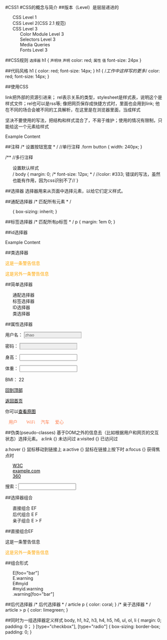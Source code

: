 #CSS1
#CSS的概念与简介
##版本（Level）是层层递进的
- CSS Level 1
- CSS Level 2(CSS 2.1 规范)
- CSS Level 3
  - Color Module Level 3
  - Selectors Level 3
  - Media Queries
  - Fonts Level 3

##CSS规则
`选择器`
h1 { `声明块`
  `声明`
  color: red;
  `属性`       `值`
  font-size: 24px
}

##代码风格
h1 { color: red; font-size: 14px; }
h1 { /*工作中这样写的更多*/
  color: red;
  font-size: 14px;
}

##使用CSS
<!-- 外链 -->
link把外部的资源引进来； rel表示关系的类型，stylesheet是样式表，说明这个是样式文件；rel也可以是rss等; 像把网页保存成快捷方式时，里面也会用到link; 他在不同的场合会被不同的工具解析，在这里是在浏览器里面，当成样式
<link rel="stylesheet" href="/path/to/style.css">

<!-- 嵌入 -->
<style type="text/css">
  li { margin: 0; list-style: none; }
  p { margin: 1em 0; }
</style>

<!-- 内联 --> 坚决不要使用的写法，把结构和样式混合了，不易于维护；使用的情况有限制，只能给这一个元素给样式
<p style="margin:1em 0">Example Content</p>

##注释
/* 设置按钮宽度 * / //单行注释
.form button {
  width: 240px;
}

/** //多行注释
 * 设置默认样式
 * /
 body {
   margin: 0;
   /* font-size: 12px; * /
   //color: #333; 错误的写法，虽然也能有作用，因为css识别不了//
 }

 ##选择器
选择器用来从页面中选择元素，以给它们定义样式。

##通配选择器
/* 匹配所有元素 * /
* {
  box-sizing: inherit;
}

##标签选择器
/* 匹配所有p标签 * /
p {
  margin: 1em 0;
}

##id选择器
<p id="example">Example Content</p>
<style type="text/css">
/*
 * 匹配id为example的元素
 * 注意：id值在一个 HTML 中必须唯一
 * /
#example {
  font-size: 14px;
  line-height: 1.6;
  color: red;
}
</style>

##类选择器
<p class="warning">这是一条警告信息</p>

<!-- 可以给一个元素指定多个class,用空格隔开 -->
<p class="warning icon">这是另外一条警告信息</p>

<style type="text/css">
  .warning {
    color: orange;
  }
  .icon {
    background: url(warn.png) no-repeat 0 0;
  }
</style>

##简单选择器
- 通配选择器
- 标签选择器
- ID选择器
- 类选择器

##属性选择器
<p>
  <label>用户名：</label>
  <input name="username" value="zhao" disabled>
</p>

<style>
  input[disabled] {
    background: #eee;
    color: #999；
    cursor: not-allowed;
  }
</style>

<p>
  <label>密码：</label>
  <input name="password" disabled>
</p>

<style>
  input[type="password"] {
    border-color: red;
    color: red;
  }
</style>

<p>
  <label>身高：</label>
  <input name="height">
</p>
<p>
  <label>体重：</label>
  <input name="weight">
</p>
<p>
  <label>BMI：</label>
  <output for="weight height">22</output>
</p>
<style>
  [for~="height"] { //包含height
    color: red;
  }
</style>


<p><a href='#top'>回到顶部</a></p>
<p><a href='/home'>返回首页</a></p>
<style>
  a[href^="#"] {
    color: red;
  }
</style>

<p>你可以<a href="a.jpg">查看原图</a></p>
<style>
a[href$=".jpg"] {
  color: red;
}
</style>

<i class="icon-user">用户</i>
<i class="icon-wifi">WiFi</i>
<i class="other1 icon-car">汽车</i>
<i class="icon-heart other2">爱心</i>
<style>
[class^="icon-"], [class*=" icon-"] {
  color: coral;
  font-family: FontAwesome;
  font-style: normal;
  margin-right: 1em;
}
.icon-user::before {
  content: '\f007';
}
.icon-wifi::before {
  content: '\f1eb';
}
</style>

##伪类(pseudo-classes)
基于DOM之外的信息去（比如根据用户和网页的交互状态）选择元素。
  a:link {} 未访问过
  a:visited {} 已访问过

  a:hover {} 鼠标移动到链接上
  a:active {} 鼠标在链接上按下时
  a:focus {} 获得焦点时

<nav>
  <ul>
    <li><a href="http://w3.org">W3C</a></li>
    <li><a href="http://example.org">example.com</a></li>
    <li><a href="http://360.org">360</a></li>
  </ul>
</nav>
<label>搜索：<input name="q" type="search"></label>

<style>
  a:link {
    color: black;
  }
  a:visited {
    color: gray;
  }
  a:hover {
    color: orange;
  }
  a:active {
    color: red;
  }
  :focus {
    outline: 2px solid red;
  }
</style>

##选择器组合
- 直接组合 EF
- 后代组合 E F
- 亲子组合 E > F

##直接组合EF
<p color="warning">这是一条警告信息</p>
<div class="warning icon">这是另外一条警告信息</div>
<style>
p.warning { color: orange; }
</style>

##组合形式
- E[foo="bar"]
- E.warning
- E#myid
- #myid.warning
- .warning[foo="bar"]

##后代选择器
/* 后代选择器 * /
article p {
  color: coral;
}
/* 亲子选择器 * /
article > p {
  color: limegreen;
}

##同时为一组选择器定义样式
body, h1, h2, h3, h4, h5, h6, ul, ol, li {
  margin: 0;
  padding: 0；
}
[type="checkbox"], [type="radio"] {
  box-sizing: border-box;
  padding: 0;
}
